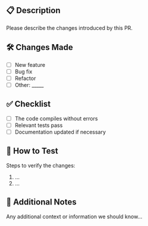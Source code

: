 <!-- feature.md -->
## 📋 Description

Please describe the changes introduced by this PR.

## 🛠 Changes Made

- [ ] New feature
- [ ] Bug fix
- [ ] Refactor
- [ ] Other: _____

## ✅ Checklist

- [ ] The code compiles without errors
- [ ] Relevant tests pass
- [ ] Documentation updated if necessary

## 🧪 How to Test

Steps to verify the changes:
1. ...
2. ...

## 🤔 Additional Notes

Any additional context or information we should know...
